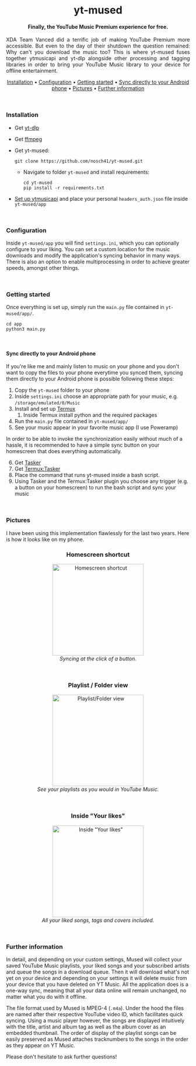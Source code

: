 
<div align="center">

# yt-mused
#### Finally, the YouTube Music Premium experience for free.

</div>

<p style="text-align:justify">
XDA Team Vanced did a terrific job of making YouTube Premium more accessible.
But even to the day of their shutdown the question remained:
Why can't you download the music too?
This is where yt-mused fuses together ytmusicapi and yt-dlp alongside other processing and tagging libraries in order to bring your YouTube Music library to your device for offline entertainment.
</p>

<div align="center">

[Installation](#installation) •
[Configuration](#configuration) •
[Getting started](#getting-started) •
[Sync directly to your Android phone](#sync-directly-to-your-android-phone) •
[Pictures](#pictures) •
[Further information](#further-information)


</div>

<br>

### Installation
- Get [yt-dlp](https://github.com/yt-dlp/yt-dlp)


- Get [ffmpeg](https://ffmpeg.org/download.html)


- Get yt-mused:

      git clone https://github.com/nosch41/yt-mused.git
  - Navigate to folder `yt-mused` and install requirements:

        cd yt-mused
        pip install -r requirements.txt

- [Set up ytmusicapi](https://ytmusicapi.readthedocs.io/en/latest/setup.html) and place your personal `headers_auth.json` file inside `yt-mused/app`

<br>

### Configuration
Inside `yt-mused/app` you will find `settings.ini`, which you can optionally configure to your liking.
You can set a custom location for the music downloads and modify the application's syncing behavior in many ways.
There is also an option to enable multiprocessing in order to achieve greater speeds, amongst other things.

<br>

### Getting started
Once everything is set up, simply run the `main.py` file contained in `yt-mused/app/`.

    cd app  
    python3 main.py

<br>

#### Sync directly to your Android phone
If you're like me and mainly listen to music on your phone and you don't want to copy the files to your phone everytime you synced them,
syncing them directly to your Android phone is possible following these steps:

1. Copy the `yt-mused` folder to your phone 
2. Inside `settings.ini` choose an appropriate path for your music, e.g. `/storage/emulated/0/Music`
3. Install and set up [Termux](https://play.google.com/store/apps/details?id=com.termux)
   1. Inside Termux install python and the required packages
4. Run the `main.py` file contained in `yt-mused/app/`
5. See your music appear in your favorite music app (I use Poweramp)

In order to be able to invoke the synchronization easily without much of a hassle,
it is recommended to have a simple sync button on your homescreen that does everything automatically.

6. Get [Tasker](https://play.google.com/store/apps/details?id=net.dinglisch.android.taskerm)
7. Get [Termux:Tasker](https://play.google.com/store/apps/details?id=com.termux.tasker)
8. Place the command that runs yt-mused inside a bash script.
9. Using Tasker and the Termux:Tasker plugin you choose any trigger (e.g. a button on your homescreen) to run the bash script and sync your music

<br>

### Pictures
I have been using this implementation flawlessly for the last two years. Here is how it looks like on my phone.

<div align="center">

### **Homescreen shortcut**<br>
<img src="https://i.postimg.cc/fRnrqrfP/hs.jpg" alt="Homescreen shortcut" width=250px/><br>
*Syncing at the click of a button.*

<br>

### **Playlist / Folder view**<br>

<img src="https://i.postimg.cc/SKmtkY57/pl.jpg" alt="Playlist/Folder view" width=250px/><br>
*See your playlists as you would in YouTube Music.*

<br>

### **Inside "Your likes"**<br>

<img src="https://i.postimg.cc/QMSYtxZL/liked.jpg" alt='Inside "Your likes"' width=250px/><br>
*All your liked songs, tags and covers included.* 

</div>

<br>

### Further information

In detail, and depending on your custom settings, Mused will collect your saved YouTube Music playlists, your liked songs and your subscribed artists and queue the songs in a download queue. Then it will download what's not yet on your device and depending on your settings it will delete music from your device that you have deleted on YT Music. All the application does is a one-way sync, meaning that all your data online will remain unchanged, no matter what you do with it offline.

The file format used by Mused is MPEG-4  (`.m4a`).
Under the hood the files are named after their respective YouTube video ID, which facilitates quick syncing.
Using a music player however, the songs are displayed intuitively with the title, artist and album tag as well as the album cover as an embedded thumbnail. The order of display of the playlist songs can be easily preserved as Mused attaches tracknumbers to the songs in the order as they appear on YT Music.

Please don't hesitate to ask further questions!

